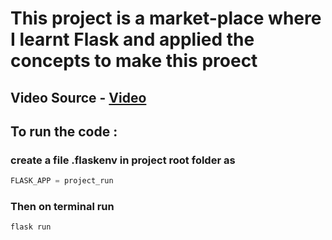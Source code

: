 # This project is a market-place where I learnt Flask and applied the concepts to make this proect

## Video Source - <a href ='https://www.youtube.com/watch?v=Qr4QMBUPxWo'>Video </a>

## To run the code :

### create a file  .flaskenv  in project root folder as

```python
FLASK_APP = project_run
```

### Then on terminal run 
```bash
flask run
```

